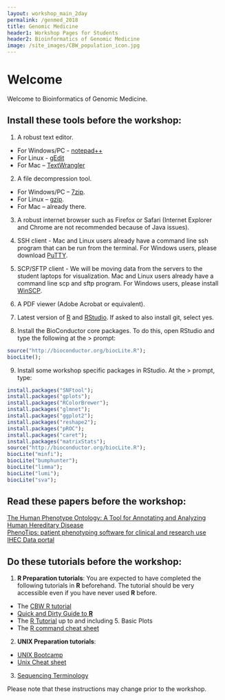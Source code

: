 ```yaml
---
layout: workshop_main_2day
permalink: /genmed_2018
title: Genomic Medicine
header1: Workshop Pages for Students
header2: Bioinformatics of Genomic Medicine
image: /site_images/CBW_population_icon.jpg
---
```


# Welcome <a id="welcome"></a>

Welcome to Bioinformatics of Genomic Medicine.  

## Install these tools before the workshop:  

1) A robust text editor.   

* For Windows/PC - [notepad++](http://notepad-plus-plus.org/)  
* For Linux - [gEdit](http://projects.gnome.org/gedit/)  
* For Mac – [TextWrangler](http://www.barebones.com/products/textwrangler/download.html)

2) A file decompression tool.  

* For Windows/PC – [7zip](http://www.7-zip.org/).  
* For Linux – [gzip](http://www.gzip.org).   
* For Mac – already there.

3) A robust internet browser such as Firefox or Safari (Internet Explorer and Chrome are not recommended because of Java issues).

4) SSH client - Mac and Linux users already have a command line ssh program that can be run from the terminal. For Windows users, please download [PuTTY](http://www.chiark.greenend.org.uk/~sgtatham/putty/download.html).  

5) SCP/SFTP client - We will be moving data from the servers to the student laptops for visualization. Mac and Linux users already have a command line scp and sftp program. For Windows users, please install [WinSCP](http://winscp.net/eng/download.php).

6) A PDF viewer (Adobe Acrobat or equivalent).

7) Latest version of [R](http://www.r-project.org/) and [RStudio](http://www.rstudio.com/).  If asked to also install git, select yes.

8) Install the BioConductor core packages. To do this, open RStudio and type the following at the > prompt:

```r
source("http://bioconductor.org/biocLite.R");
biocLite();
```

9) Install some workshop specific packages in RStudio. At the > prompt, type:

```r
install.packages("SNFtool");
install.packages("gplots");
install.packages("RColorBrewer");
install.packages("glmnet");
install.packages("ggplot2");
install.packages("reshape2");
install.packages("pROC");
install.packages("caret");
install.packages("matrixStats");
source("http://bioconductor.org/biocLite.R");
biocLite("minfi");
biocLite("bumphunter");
biocLite("limma");
biocLite("lumi");
biocLite("sva");

```  

## Read these papers before the workshop:  

[The Human Phenotype Ontology: A Tool for Annotating and Analyzing Human Hereditary Disease](https://www.ncbi.nlm.nih.gov/pmc/articles/PMC2668030/)  
[PhenoTips: patient phenotyping software for clinical and research use](https://www.ncbi.nlm.nih.gov/pubmed/23636887)  
[IHEC Data portal](http://www.cell.com/cell-systems/abstract/S2405-4712(16)30362-3)  

## Do these tutorials before the workshop:  

1) **R Preparation tutorials**: You are expected to have completed the following tutorials in **R** beforehand. The tutorial should be very accessible even if you have never used **R** before.

* The [CBW R tutorial](http://bioinformatics-ca.github.io/CBW_R_Tutorial/)
* [Quick and Dirty Guide to **R**](http://ww2.coastal.edu/kingw/statistics/R-tutorials/text/quick&dirty_R.txt)  
* The [R Tutorial](http://www.cyclismo.org/tutorial/R/) up to and including 5. Basic Plots
* The [R command cheat sheet](https://github.com/bioinformaticsdotca/bioinformaticsdotca.github.io/blob/master/resources/R_Short-refcard.pdf)

2) **UNIX Preparation tutorials**:  

* [UNIX Bootcamp](http://rik.smith-unna.com/command_line_bootcamp/?id=9xnbkx6eaof)
* [Unix Cheat sheet](http://www.rain.org/~mkummel/unix.html) 

3) [Sequencing Terminology](http://www.ncbi.nlm.nih.gov/projects/genome/glossary.shtml)

Please note that these instructions may change prior to the workshop.  
